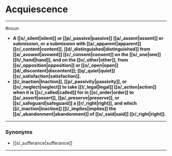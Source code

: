 # Acquiescence
---
#noun
- **A [[s/_silent|silent]] or [[p/_passive|passive]] [[a/_assent|assent]] or submission, or a submission with [[a/_apparent|apparent]] [[c/_content|content]], [[d/_distinguished|distinguished]] from [[a/_avowed|avowed]] [[c/_consent|consent]] on the [[o/_one|one]] [[h/_hand|hand]], and on the [[o/_other|other]], from [[o/_opposition|opposition]] or [[o/_open|open]] [[d/_discontent|discontent]]; [[q/_quiet|quiet]] [[s/_satisfaction|satisfaction]].**
- **[[i/_inaction|Inaction]], [[p/_passivity|passivity]], or [[n/_neglect|neglect]] to take [[l/_legal|legal]] [[a/_action|action]] when it is [[c/_called|called]] for in [[o/_order|order]] to [[a/_assert|assert]], [[p/_preserve|preserve]], or [[s/_safeguard|safeguard]] a [[r/_right|right]], and which [[i/_inaction|inaction]] [[i/_implies|implies]] the [[a/_abandonment|abandonment]] of [[s/_said|said]] [[r/_right|right]].**
---
### Synonyms
- [[s/_sufferance|sufferance]]
---
